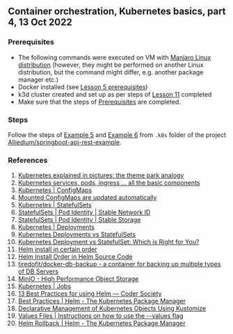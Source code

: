 ## Container orchestration, Kubernetes basics, part 4, 13 Oct 2022

### Prerequisites ###

- The following commands were executed on VM with [Manjaro Linux distribution](https://manjaro.org/download/) (however, they might be performed on another Linux distribution, but the command might differ, e.g. another package manager etc.)
- Docker installed (see [Lesson 5 prerequisites](../05_docker_basic_commands_postgres_23-aug-2022/README.md))
- k3d cluster created and set up as per steps of [Lesson 11](../11_k8s_dev_tools_kubectl_krew_vscode_15-sep-2022/README.md) completed
- Make sure that the steps of [Prerequisites](https://github.com/Alliedium/springboot-api-rest-example/tree/master/.k8s#1-prerequisites)
are completed.

### Steps ###

Follow the steps of [Example 5](https://github.com/Alliedium/springboot-api-rest-example/blob/master/.k8s/05-deployment-statefulset-configmap-secret)
and [Example 6](https://github.com/Alliedium/springboot-api-rest-example/blob/master/.k8s/06-job-with-minio)
from `.k8s` folder of the project [Alliedium/springboot-api-rest-example](https://github.com/Alliedium/springboot-api-rest-example/).

### References ###

1. [Kubernetes explained in pictures: the theme park analogy](https://danlebrero.com/2018/07/09/kubernetes-explained-in-pictures-the-theme-park-analogy/)
2. [Kubernetes services, pods, ingress ... all the basic components](https://www.padok.fr/en/blog/kubernetes-essentials-components-pods-services)
3. [Kubernetes | ConfigMaps](https://kubernetes.io/docs/concepts/configuration/configmap/)
4. [Mounted ConfigMaps are updated automatically](https://kubernetes.io/docs/concepts/configuration/configmap/#mounted-configmaps-are-updated-automatically)
5. [Kubernetes | StatefulSets](https://kubernetes.io/docs/concepts/workloads/controllers/statefulset)
6. [StatefulSets | Pod Identity | Stable Network ID](https://kubernetes.io/docs/concepts/workloads/controllers/statefulset/#stable-network-id)
7. [StatefulSets | Pod Identity | Stable Storage](https://kubernetes.io/docs/concepts/workloads/controllers/statefulset/#stable-storage)
8. [Kubernetes | Deployments](https://kubernetes.io/docs/concepts/workloads/controllers/deployment/)
9. [Kubernetes Deployments vs StatefulSets](https://stackoverflow.com/questions/41583672/kubernetes-deployments-vs-statefulsets#:~:text=Deployment%20is%20a%20resource%20to,be%20using%20its%20own%20Volume)
10. [Kubernetes Deployment vs StatefulSet: Which is Right for You?](https://cloud.netapp.com/blog/cvo-blg-kubernetes-deployment-vs-statefulset-which-is-right-for-you)
11. [Helm install in certain order](https://stackoverflow.com/questions/51957676/helm-install-in-certain-order)
12. [Helm Install Order in Helm Source Code](https://github.com/helm/helm/blob/12f1bc0acdeb675a8c50a78462ed3917fb7b2e37/pkg/releaseutil/kind_sorter.go)
13. [tiredofit/docker-db-backup - a container for backing up multiple types of DB Servers](https://github.com/tiredofit/docker-db-backup)
14. [MinIO - High Performance Object Storage](https://github.com/minio/minio)
15. [Kubernetes | Jobs](https://kubernetes.io/docs/concepts/workloads/controllers/job/)
16. [13 Best Practices for using Helm — Coder Society](https://codersociety.com/blog/articles/helm-best-practices)
17. [Best Practices | Helm - The Kubernetes Package Manager](https://helm.sh/docs/chart_best_practices/)
18. [Declarative Management of Kubernetes Objects Using Kustomize](https://kubernetes.io/docs/tasks/manage-kubernetes-objects/kustomization/)
19. [Values Files | Instructions on how to use the --values flag](https://helm.sh/docs/chart_template_guide/values_files/)
20. [Helm Rollback | Helm - The Kubernetes Package Manager](https://helm.sh/docs/helm/helm_rollback/)